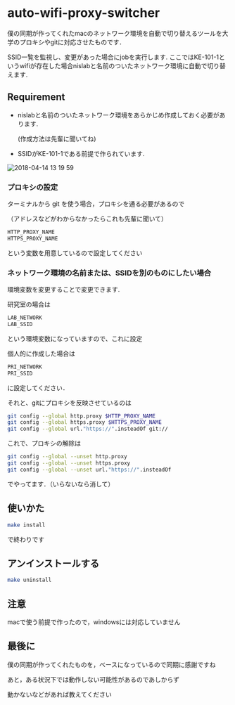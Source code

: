 # auto-wifi-proxy-switcher

僕の同期が作ってくれたmacのネットワーク環境を自動で切り替えるツールを大学のプロキシやgitに対応させたものです．

SSID一覧を監視し、変更があった場合にjobを実行します.
ここではKE-101-1というwifiが存在した場合nislabと名前のついたネットワーク環境に自動で切り替えます.

## Requirement

* nislabと名前のついたネットワーク環境をあらかじめ作成しておく必要があります.

   (作成方法は先輩に聞いてね)
* SSIDがKE-101-1である前提で作られています.

![2018-04-14 13 19 59](https://user-images.githubusercontent.com/12538942/38764428-c00d2eaa-3fe9-11e8-8227-c5644b92eb2b.png)

### プロキシの設定

ターミナルから git を使う場合，プロキシを通る必要があるので

（アドレスなどがわからなかったらこれも先輩に聞いて）

```bash
HTTP_PROXY_NAME
HTTPS_PROXY_NAME
```

という変数を用意しているので設定してください

### ネットワーク環境の名前または、SSIDを別のものにしたい場合

環境変数を変更することで変更できます.

研究室の場合は

```bash
LAB_NETWORK
LAB_SSID
```

という環境変数になっていますので、これに設定

個人的に作成した場合は

```bash
PRI_NETWORK
PRI_SSID
```

に設定してください．

それと、gitにプロキシを反映させているのは

```sh
git config --global http.proxy $HTTP_PROXY_NAME
git config --global https.proxy $HTTPS_PROXY_NAME
git config --global url."https://".insteadOf git://
```

これで、プロキシの解除は

```sh
git config --global --unset http.proxy
git config --global --unset https.proxy
git config --global --unset url."https://".insteadOf
```

でやってます．（いらないなら消して）

## 使いかた

```sh
make install
```

で終わりです

## アンインストールする

```sh
make uninstall
```

## 注意

macで使う前提で作ったので，windowsには対応していません

## 最後に

僕の同期が作ってくれたものを，ベースになっているので同期に感謝ですね

あと，ある状況下では動作しない可能性があるのであしからず

動かないなどがあれば教えてください